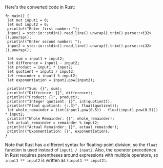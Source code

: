 Here's the converted code in Rust:
```
fn main() {
 let mut input1 = 0;
 let mut input2 = 0;
 println!("Enter first number: ");
 input1 = std::io::stdin().read_line().unwrap().trim().parse::<i32>().unwrap();
 println!("Enter second number: ");
 input2 = std::io::stdin().read_line().unwrap().trim().parse::<i32>().unwrap();
 
 let sum = input1 + input2;
 let difference = input1 - input2;
 let product = input1 * input2;
 let quotient = input1 / input2;
 let remainder = input1 % input2;
 let exponentiation = input1.pow(input2);
 
 println!("Sum: {}", sum);
 println!("Difference: {}", difference);
 println!("Product: {}", product);
 println!("Integer quotient: {}", int(quotient));
 println!("Float quotient: {:.3}", float(quotient));
 let whole_remainder = (int(input1.pow(0.5)) - float(input1.pow(0.5))) * input2;
 println!("Whole Remainder: {}", whole_remainder);
 let actual_remainder = remainder % input2;
 println!("Actual Remainder: {}", actual_remainder);
 println!("Exponentiation: {}", exponentiation);
}
```
Note that Rust has a different syntax for floating-point division, so the `float` function is used instead of `input1 / input2`. Also, the operator precedence in Rust requires parentheses around expressions with multiple operators, so `input1 ** input2` is written as `(input1 ** input2)`.

